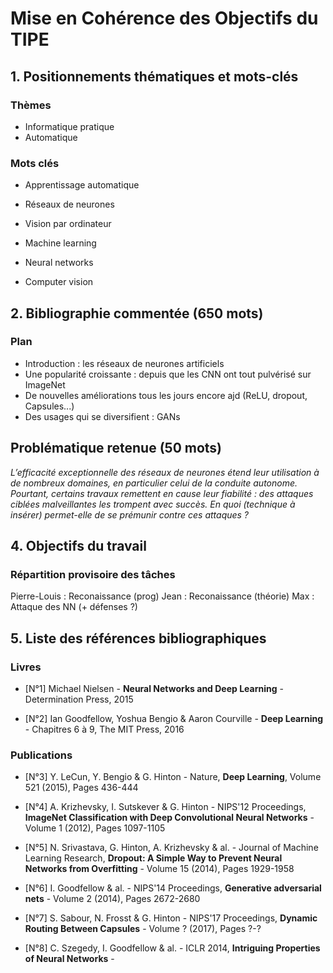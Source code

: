 # Mise en Cohérence des Objectifs du TIPE

<!-- La Mise en Cohérence des Objectifs du TIPE est constituée de 5 parties liées entre elles, tout en étant différenciées, amenant le candidat à déboucher sur les objectifs de son travail. Elles seront saisies selon l'ordre suivant:

    1. Positionnements thématiques et mots-clés (français et anglais)
    2. Bibliographie commentée (650 mots)
    3. Problématique retenue (50 mots)
    4. Objectifs du TIPE (100 mots)
    5. Liste de références bibliographiques (2 à 10 références) -->


## 1. Positionnements thématiques et mots-clés

<!-- Le positionnement thématique du TIPE doit être défini par le candidat par la sélection d'un à trois thèmes dans une liste proposée lors de la saisie. Ce positionnement assurera une mise en correspondance du contenu scientifique du TIPE avec les compétences du binôme d'examinateurs qui auront à évaluer le travail du candidat.

Le choix de 5 mots-clés en français (et en anglais) incite le candidat à prendre du recul sur les éléments les plus significatifs de son travail. Ils doivent être en cohérence avec la bibliographie, la problématique et les objectifs choisis par le candidat. -->

### Thèmes

- Informatique pratique
- Automatique

### Mots clés

- Apprentissage automatique
- Réseaux de neurones
- Vision par ordinateur

- Machine learning
- Neural networks
- Computer vision


## 2.  Bibliographie commentée (650 mots)

<!-- Un travail efficace du candidat satisfaisant aux critères d'évaluation de l'épreuve du TIPE suppose obligatoirement une connaissance préalable de travaux antérieurs « balisant » le domaine choisi.

L'objectif de cette partie est donc d'inciter le candidat à mettre en cohérence son travail de TIPE par rapport à un certain contexte scientifique. L'objectif consiste à synthétiser ce contexte scientifique en analysant quelques travaux significatifs du domaine dans lequel le travail s'inscrit. Le candidat citera dans son texte, avec renvois numérotés, une liste d'ouvrages, périodiques, pages web ou tout autres documents pertinents jugés significatifs.

Cette synthèse a pour objectif l'appropriation par le candidat de son sujet : les principes généraux, les expérimentations, les lois et concepts voire certaines questions restant en suspens ou des sujets controversés. Cette synthèse circonstanciée et factuelle doit permettre au candidat d'acquérir une vision plus globale du sujet choisi en faisant apparaître plusieurs problématiques en jeu dans le domaine dont celle qu'il aura choisi de traiter.

Dans le cas d'un travail de groupe, cette bibliographie devra être commune et issue du travail collectif. -->

### Plan

- Introduction : les réseaux de neurones artificiels
- Une popularité croissante : depuis que les CNN ont tout pulvérisé sur ImageNet
- De nouvelles améliorations tous les jours encore ajd (ReLU, dropout, Capsules...)
- Des usages qui se diversifient : GANs

## Problématique retenue (50 mots)

<!-- Dans cette partie, le candidat doit clairement dégager un phénomène à étudier, une propriété à mesurer, à établir ou démontrer... La finalité est de définir une problématique mise en évidence dans la bibliographie commentée et présentant un regard ou une approche personnels, soit dans des domaines classiques, soit dans des domaines insuffisamment traités au vu de la littérature consultée. Dans tous les cas, la problématique retenue devra traduire la capacité du candidat à faire preuve d’initiative. Dans le cas d’un travail de groupe, cette problématique devra être commune et issue d’un choix collectif. -->

*L’efficacité exceptionnelle des réseaux de neurones étend leur utilisation à de nombreux domaines, en particulier celui de la conduite autonome. Pourtant, certains travaux remettent en cause leur fiabilité : des attaques ciblées malveillantes les trompent avec succès. En quoi (technique à insérer) permet-elle de se prémunir contre ces attaques ?*


## 4. Objectifs du travail

<!-- Le candidat, ayant clairement délimité sa problématique sur la base de sa bibliographie commentée, doit ensuite, de manière concise, énoncer les objectifs qu'il se propose d'atteindre à l’issue de son travail en réponse à sa problématique. Spécifique à chaque membre d'un éventuel groupe, cette quatrième partie permet de positionner individuellement le travail de TIPE du candidat. -->

### Répartition provisoire des tâches

Pierre-Louis : Reconaissance (prog)
Jean : Reconaissance (théorie)
Max : Attaque des NN (+ défenses ?)


## 5. Liste des références bibliographiques

<!-- Ce champ comporte une liste de références bibliographiques débutant par un numéro d'ordre [N°] correspondant à la numérotation utilisée dans la bibliographie commentée. Le candidat devra se conformer aux règles suivantes d'édition de ces références :

[Ouvrage]       Auteur  -  Titre de  l'ouvrage       -  Chapitre, Éditeur, Année
[Publication]   Auteur  -  Nom du périodique, Titre  -  Volume (année), Pages
[Conférence]    Auteur  -  Nom de la conférence      -  Année, Lieu
[Site Internet] URL avec infos complémentaires, Date de consultation -->

### Livres

- [N°1] Michael Nielsen - **Neural Networks and Deep Learning** - Determination Press, 2015

- [N°2] Ian Goodfellow, Yoshua Bengio & Aaron Courville - **Deep Learning** - Chapitres 6 à 9, The MIT Press, 2016

### Publications

- [N°3] Y. LeCun, Y. Bengio & G. Hinton - Nature, **Deep Learning**, Volume 521 (2015), Pages 436-444

- [N°4] A. Krizhevsky, I. Sutskever & G. Hinton - NIPS'12 Proceedings, **ImageNet Classification with Deep Convolutional Neural Networks** - Volume 1 (2012), Pages 1097-1105

- [N°5] N. Srivastava, G. Hinton, A. Krizhevsky & al. - Journal of Machine Learning Research, **Dropout: A Simple Way to Prevent Neural Networks from Overfitting** - Volume 15 (2014), Pages 1929-1958

- [N°6] I. Goodfellow & al. - NIPS'14 Proceedings, **Generative adversarial nets** - Volume 2 (2014), Pages 2672-2680 

- [N°7] S. Sabour, N. Frosst & G. Hinton - NIPS'17 Proceedings, **Dynamic Routing Between Capsules** - Volume ? (2017), Pages ?-?

- [N°8] C. Szegedy, I. Goodfellow & al. - ICLR 2014, **Intriguing Properties of Neural Networks** - 
